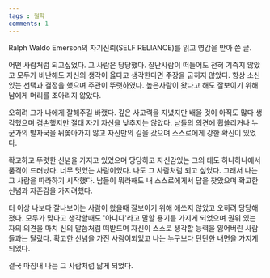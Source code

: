 ```yaml
---
tags : 철학
comments: 1
---
```


Ralph Waldo Emerson의 자기신뢰(SELF RELIANCE)를 읽고 영감을 받아 쓴 글.

어떤 사람처럼 되고싶었다. 그 사람은 당당했다. 잘난사람이 떠들어도 전혀 기죽지 않았고 모두가 비난해도 자신의 생각이 옳다고 생각한다면 주장을 굽히지 않았다. 항상 소신있는 선택과 결정을 했으며 주관이 뚜렷하였다. 높은사람이 왔다고 해도 잘보이기 위해 남에게 머리를 조아리지 않았다.

 오히려 그가 나에게 잘해주길 바랬다. 깊은 사고력을 지녔지만 배울 것이 아직도 많다 생각했으며 겸손했지만 절대 자기 자신을 낮추지는 않았다. 남들의 의견에 휩쓸리거나 누군가의 발자국을 뒤쫓아가지 않고 자신만의 길을 갔으며 스스로에게 강한 확신이 있었다.

 확고하고 뚜렷한 신념을 가지고 있었으며 당당하고 자신감있는 그의 태도 하나하나에서 품격이 드러났다.
너무 멋있는 사람이었다. 나도 그 사람처럼 되고 싶었다. 그래서 나는 그 사람을 따라하기 시작했다. 남들이 뭐라해도 내 스스로에게서 답을 찾았으며 확고한 신념과 자존감을 가지려했다.

더 이상 나보다 잘나보이는 사람이 왔을때 잘보이기 위해 애쓰지 않았고 오히려 당당해졌다. 모두가 맞다고 생각할때도 '아니다'라고 말할 용기를 가지게 되었으며 권위 있는 자의 의견을 마치 신의 말씀처럼 떠받드며 자신이 스스로 생각할 능력을 잃어버린 사람들과는 달랐다. 확고한 신념을 가진 사람이되었고 나는 누구보다 단단한 내면을 가지게 되었다.

 결국 마침내 나는 그 사람처럼 닮게 되었다.
